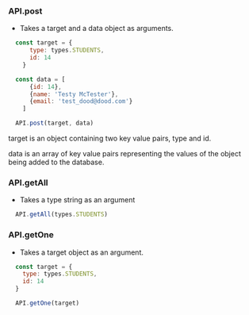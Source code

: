 ### __API.post__
  - Takes a target and a data object as arguments.

`````javascript
  const target = {
      type: types.STUDENTS, 
      id: 14
    } 

  const data = [
      {id: 14},
      {name: 'Testy McTester'},
      {email: 'test_dood@dood.com'}  
    ] 

  API.post(target, data)
`````
  
target is an object containing two key value pairs, type and id.

data is an array of key value pairs representing the values of the object being added to the database.


  ### __API.getAll__
  - Takes a type string as an argument

  `````javascript
    API.getAll(types.STUDENTS) 
  `````

### __API.getOne__
  - Takes a target object as an argument.

`````javascript
  const target = {
    type: types.STUDENTS,
    id: 14
  }

  API.getOne(target)
`````